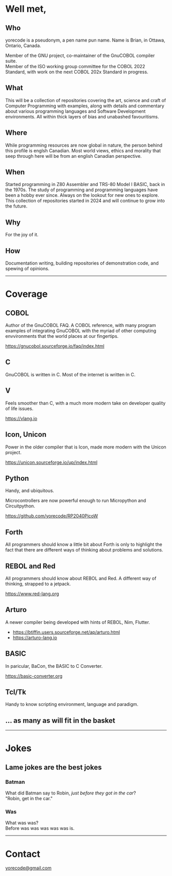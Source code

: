 # Well met,
## Who
yorecode is a pseudonym, a pen name pun name.  Name is Brian, in Ottawa, Ontario, Canada.

Member of the GNU project, co-maintainer of the GnuCOBOL compiler suite.  
Member of the ISO working group committee for the COBOL 2022 Standard, with work on the next
COBOL 202x Standard in progress.

## What
This will be a collection of repositories covering the art, science and craft of Computer Programming
with examples, along with details and commentary about various programming languages and Software
Development environments.  All within thick layers of bias and unabashed favouritisms.

## Where
While programming resources are now global in nature, the person behind this profile is englsh Canadian.
Most world views, ethics and morality that seep through here will be from an english Canadian perspective.

## When
Started programming in Z80 Assembler and TRS-80 Model I BASIC, back in the 1970s.  The study of programming
and programming languages have been a hobby ever since.  Always on the lookout for new ones to explore.  This
collection of repositories started in 2024 and will continue to grow into the future.

## Why
For the joy of it.

## How
Documentation writing, building repositories of demonstration code, and spewing of opinions.

----

# Coverage
## COBOL
Author of the GnuCOBOL FAQ.  A COBOL reference, with many program examples of integrating GnuCOBOL
with the myriad of other computing envvironments that the world places at our fingertips.

https://gnucobol.sourceforge.io/faq/index.html

## C
GnuCOBOL is written in C.  Most of the internet is written in C.

## V
Feels smoother than C, with a much more modern take on developer quality of life issues.

https://vlang.io

## Icon, Unicon
Power in the older compiler that is Icon, made more modern with the Unicon project.

https://unicon.sourceforge.io/up/index.html

## Python
Handy, and ubiquitous.

Microcontrollers are now powerful enough to run Micropython and Circuitpython.

https://github.com/yorecode/RP2040PicoW

## Forth
All programmers should know a little bit about Forth is only to highlight the fact that there are different
ways of thinking about problems and solutions.

## REBOL and Red
All programmers should know about REBOL and Red.  A different way of thinking, strapped to a jetpack.

https://www.red-lang.org

## Arturo
A newer compiler being developed with hints of REBOL, Nim, Flutter.

- https://btiffin.users.sourceforge.net/ap/arturo.html
- https://arturo-lang.io

## BASIC
In paricular, BaCon, the BASIC to C Converter.

https://basic-converter.org

## Tcl/Tk
Handy to know scripting environment, language and paradigm.

## ... as many as will fit in the basket

----

# Jokes
## Lame jokes are the best jokes

### Batman
What did Batman say to Robin, *just before they got in the car*?  
"Robin, get in the car."

### Was
What was was?  
Before was was was was was is.

----

# Contact
yorecode@gmail.com
